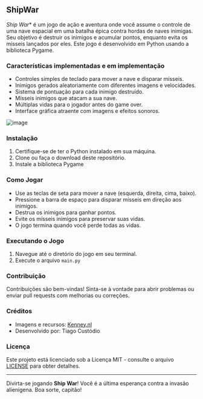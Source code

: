 ## ShipWar

*Ship War** é um jogo de ação e aventura onde você assume o controle de uma nave espacial em uma batalha épica contra hordas de naves inimigas. Seu objetivo é destruir os inimigos e acumular pontos, enquanto evita os mísseis lançados por eles. Este jogo é desenvolvido em Python usando a biblioteca Pygame.

### Características implementadas e em implementação

- Controles simples de teclado para mover a nave e disparar mísseis.
- Inimigos gerados aleatoriamente com diferentes imagens e velocidades.
- Sistema de pontuação para cada inimigo destruído.
- Mísseis inimigos que atacam a sua nave.
- Múltiplas vidas para o jogador antes do game over.
- Interface gráfica atraente com imagens e efeitos sonoros.
 

![image](https://github.com/tiago3186/ShipWar/assets/132753395/1c347d64-be6e-4b5d-b73a-9be10889432a)

### Instalação

1. Certifique-se de ter o Python instalado em sua máquina.
2. Clone ou faça o download deste repositório.
3. Instale a biblioteca Pygame

### Como Jogar

- Use as teclas de seta para mover a nave (esquerda, direita, cima, baixo).
- Pressione a barra de espaço para disparar mísseis em direção aos inimigos.
- Destrua os inimigos para ganhar pontos.
- Evite os mísseis inimigos para preservar suas vidas.
- O jogo termina quando você perde todas as vidas.

### Executando o Jogo

1. Navegue até o diretório do jogo em seu terminal.
2. Execute o arquivo `main.py`

### Contribuição

Contribuições são bem-vindas! Sinta-se à vontade para abrir problemas ou enviar pull requests com melhorias ou correções.

### Créditos

- Imagens e recursos: [Kenney.nl](https://kenney.nl/assets/space-shooter-redux)
- Desenvolvido por: Tiago Custódio

### Licença

Este projeto está licenciado sob a Licença MIT - consulte o arquivo [LICENSE](LICENSE) para obter detalhes.

---

Divirta-se jogando **Ship War**! Você é a última esperança contra a invasão alienígena. Boa sorte, capitão!

